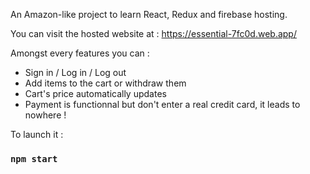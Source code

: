 An Amazon-like project to learn React, Redux and firebase hosting.

You can visit the hosted website at :
https://essential-7fc0d.web.app/

Amongst every features you can :
 - Sign in / Log in / Log out
 - Add items to the cart or withdraw them
 - Cart's price automatically updates
 - Payment is functionnal but don't enter a real credit card, it leads to nowhere !

To launch it : 

### `npm start`
